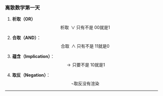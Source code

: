 ### 离散数学第一天

1. **析取（OR）**
$$
\text{析取}\; \vee \text{只有不是}\; 00 \text{就是} 1
$$  
  

2. **合取（AND）**：  
$$
\text{合取}\; \wedge \text{只有不是}\; 11 \text{就是} 0
$$  

3. **蕴含（Implication）**：  
$$
\rightarrow \text{只要不是}\; 10 \text{就是} 1
$$


4. **取反（Negation）**：  
$$
\neg \text{取反没有渲染}
$$

---
